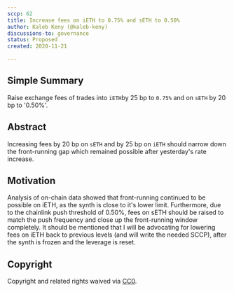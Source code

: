 ```yaml
---
sccp: 62
title: Increase fees on iETH to 0.75% and sETH to 0.50%
author: Kaleb Keny (@kaleb-keny)
discussions-to: governance
status: Proposed
created: 2020-11-21

---
```


<!--You can leave these HTML comments in your merged SCCP and delete the visible duplicate text guides, they will not appear and may be helpful to refer to if you edit it again. This is the suggested template for new SCCPs. Note that an SCCP number will be assigned by an editor. When opening a pull request to submit your SCCP, please use an abbreviated title in the filename, `sccp-draft_title_abbrev.md`. The title should be 44 characters or less.-->

## Simple Summary

<!--"If you can't explain it simply, you don't understand it well enough." Provide a simplified and layman-accessible explanation of the SCCP.-->

Raise exchange fees of trades into `iETH`by 25 bp to `0.75%` and on `sETH` by 20 bp to '0.50%'.

## Abstract

<!--A short (~200 word) description of the variable change proposed.-->

Increasing fees by 20 bp on `sETH` and by 25 bp on `iETH` should narrow down the front-running gap which remained possible after yesterday's rate increase.

## Motivation

<!--The motivation is critical for SCCPs that want to update variables within Synthetix. It should clearly explain why the existing variable is not incentive aligned. SCCP submissions without sufficient motivation may be rejected outright.-->

Analysis of on-chain data showed that front-running continued to be possible on iETH, as the synth is close to it's lower limit. Furthermore, due to the chainlink push threshold of 0.50%, fees on sETH should be raised to match the push frequency and close up the front-running window completely.
It should be mentioned that I will be advocating for lowering fees on iETH back to previous levels (and will write the needed SCCP), after the synth is frozen and the leverage is reset.

## Copyright

Copyright and related rights waived via [CC0](https://creativecommons.org/publicdomain/zero/1.0/).
